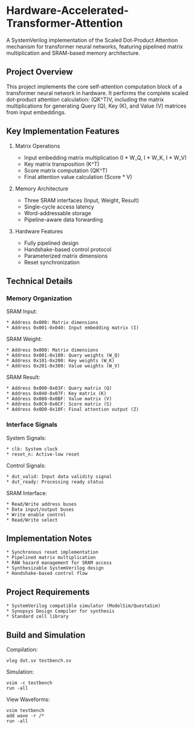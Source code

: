 # Hardware-Accelerated-Transformer-Attention
A SystemVerilog implementation of the Scaled Dot-Product Attention mechanism for transformer neural networks, featuring pipelined matrix multiplication and SRAM-based memory architecture.

## Project Overview
This project implements the core self-attention computation block of a transformer neural network in hardware. It performs the complete scaled dot-product attention calculation: (QK^T)V, including the matrix multiplications for generating Query (Q), Key (K), and Value (V) matrices from input embeddings.

## Key Implementation Features

1. Matrix Operations

    * Input embedding matrix multiplication (I * W_Q, I * W_K, I * W_V)
    * Key matrix transposition (K^T)
    * Score matrix computation (QK^T)
    * Final attention value calculation (Score * V)

2. Memory Architecture

    * Three SRAM interfaces (Input, Weight, Result)
    * Single-cycle access latency
    * Word-addressable storage
    * Pipeline-aware data forwarding

3. Hardware Features

    * Fully pipelined design
    * Handshake-based control protocol
    * Parameterized matrix dimensions
    * Reset synchronization

## Technical Details

### Memory Organization

SRAM Input:

    * Address 0x000: Matrix dimensions
    * Address 0x001-0x040: Input embedding matrix (I)

SRAM Weight:

    * Address 0x000: Matrix dimensions
    * Address 0x001-0x100: Query weights (W_Q)
    * Address 0x101-0x200: Key weights (W_K)
    * Address 0x201-0x300: Value weights (W_V)

SRAM Result:

    * Address 0x000-0x03F: Query matrix (Q)
    * Address 0x040-0x07F: Key matrix (K)
    * Address 0x080-0x0BF: Value matrix (V)
    * Address 0x0C0-0x0CF: Score matrix (S)
    * Address 0x0D0-0x10F: Final attention output (Z)

### Interface Signals

System Signals:

    * clk: System clock
    * reset_n: Active-low reset

Control Signals:

    * dut_valid: Input data validity signal
    * dut_ready: Processing ready status

SRAM Interface:

    * Read/Write address buses
    * Data input/output buses
    * Write enable control
    * Read/Write select

## Implementation Notes

    * Synchronous reset implementation
    * Pipelined matrix multiplication
    * RAW hazard management for SRAM access
    * Synthesizable SystemVerilog design
    * Handshake-based control flow

## Project Requirements

    * SystemVerilog compatible simulator (ModelSim/QuestaSim)
    * Synopsys Design Compiler for synthesis
    * Standard cell library

## Build and Simulation

Compilation:
```
vlog dut.sv testbench.sv
```

Simulation:
```
vsim -c testbench
run -all
```

View Waveforms:
```
vsim testbench
add wave -r /*
run -all
```
